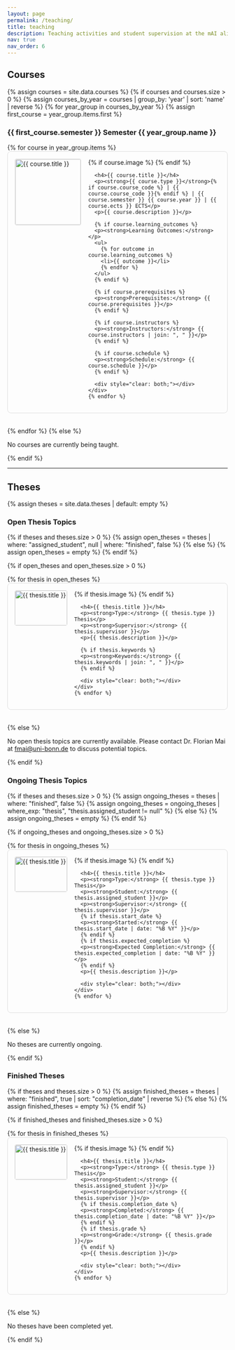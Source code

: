 ```yaml
---
layout: page
permalink: /teaching/
title: teaching
description: Teaching activities and student supervision at the mAI alignment lab.
nav: true
nav_order: 6
---
```


## Courses

{% assign courses = site.data.courses %}
{% if courses and courses.size > 0 %}
  {% assign courses_by_year = courses | group_by: 'year' | sort: 'name' | reverse %}
  {% for year_group in courses_by_year %}
  {% assign first_course = year_group.items.first %}
  <h3>{{ first_course.semester }} Semester {{ year_group.name }}</h3>
  <div class="courses-container">
    {% for course in year_group.items %}
    <div class="course-item" style="margin-bottom: 2rem; padding: 1rem; border: 1px solid #ddd; border-radius: 8px;">
      {% if course.image %}
      <div style="float: left; margin-right: 1rem; margin-bottom: 1rem;">
        <img src="{{ '/assets/img/' | append: course.image | relative_url }}" alt="{{ course.title }}" style="width: 150px; max-height: 150px; object-fit: contain; border-radius: 4px; border: 1px solid #eee;">
      </div>
      {% endif %}
      
      <h4>{{ course.title }}</h4>
      <p><strong>{{ course.type }}</strong>{% if course.course_code %} | {{ course.course_code }}{% endif %} | {{ course.semester }} {{ course.year }} | {{ course.ects }} ECTS</p>
      <p>{{ course.description }}</p>
      
      {% if course.learning_outcomes %}
      <p><strong>Learning Outcomes:</strong></p>
      <ul>
        {% for outcome in course.learning_outcomes %}
        <li>{{ outcome }}</li>
        {% endfor %}
      </ul>
      {% endif %}
      
      {% if course.prerequisites %}
      <p><strong>Prerequisites:</strong> {{ course.prerequisites }}</p>
      {% endif %}
      
      {% if course.instructors %}
      <p><strong>Instructors:</strong> {{ course.instructors | join: ", " }}</p>
      {% endif %}
      
      {% if course.schedule %}
      <p><strong>Schedule:</strong> {{ course.schedule }}</p>
      {% endif %}
      
      <div style="clear: both;"></div>
    </div>
    {% endfor %}
  </div>
  {% endfor %}
{% else %}
<p>No courses are currently being taught.</p>
{% endif %}

---

## Theses

{% assign theses = site.data.theses | default: empty %}

### Open Thesis Topics

{% if theses and theses.size > 0 %}
  {% assign open_theses = theses | where: "assigned_student", null | where: "finished", false %}
{% else %}
  {% assign open_theses = empty %}
{% endif %}

{% if open_theses and open_theses.size > 0 %}
  <div class="theses-container">
    {% for thesis in open_theses %}
    <div class="thesis-item" style="margin-bottom: 2rem; padding: 1rem; border: 1px solid #ddd; border-radius: 8px;">
      {% if thesis.image %}
      <div style="float: left; margin-right: 1rem; margin-bottom: 1rem;">
        <img src="{{ '/assets/img/' | append: thesis.image | relative_url }}" alt="{{ thesis.title }}" style="width: 120px; height: 80px; object-fit: cover; border-radius: 4px;">
      </div>
      {% endif %}
      
      <h4>{{ thesis.title }}</h4>
      <p><strong>Type:</strong> {{ thesis.type }} Thesis</p>
      <p><strong>Supervisor:</strong> {{ thesis.supervisor }}</p>
      <p>{{ thesis.description }}</p>
      
      {% if thesis.keywords %}
      <p><strong>Keywords:</strong> {{ thesis.keywords | join: ", " }}</p>
      {% endif %}
      
      <div style="clear: both;"></div>
    </div>
    {% endfor %}
  </div>
{% else %}
<p>No open thesis topics are currently available. Please contact Dr. Florian Mai at <a href="mailto:fmai@uni-bonn.de">fmai@uni-bonn.de</a> to discuss potential topics.</p>
{% endif %}

### Ongoing Thesis Topics

{% if theses and theses.size > 0 %}
  {% assign ongoing_theses = theses | where: "finished", false %}
  {% assign ongoing_theses = ongoing_theses | where_exp: "thesis", "thesis.assigned_student != null" %}
{% else %}
  {% assign ongoing_theses = empty %}
{% endif %}

{% if ongoing_theses and ongoing_theses.size > 0 %}
  <div class="theses-container">
    {% for thesis in ongoing_theses %}
    <div class="thesis-item" style="margin-bottom: 2rem; padding: 1rem; border: 1px solid #ddd; border-radius: 8px;">
      {% if thesis.image %}
      <div style="float: left; margin-right: 1rem; margin-bottom: 1rem;">
        <img src="{{ '/assets/img/' | append: thesis.image | relative_url }}" alt="{{ thesis.title }}" style="width: 120px; height: 80px; object-fit: cover; border-radius: 4px;">
      </div>
      {% endif %}
      
      <h4>{{ thesis.title }}</h4>
      <p><strong>Type:</strong> {{ thesis.type }} Thesis</p>
      <p><strong>Student:</strong> {{ thesis.assigned_student }}</p>
      <p><strong>Supervisor:</strong> {{ thesis.supervisor }}</p>
      {% if thesis.start_date %}
      <p><strong>Started:</strong> {{ thesis.start_date | date: "%B %Y" }}</p>
      {% endif %}
      {% if thesis.expected_completion %}
      <p><strong>Expected Completion:</strong> {{ thesis.expected_completion | date: "%B %Y" }}</p>
      {% endif %}
      <p>{{ thesis.description }}</p>
      
      <div style="clear: both;"></div>
    </div>
    {% endfor %}
  </div>
{% else %}
<p>No theses are currently ongoing.</p>
{% endif %}

### Finished Theses

{% if theses and theses.size > 0 %}
  {% assign finished_theses = theses | where: "finished", true | sort: "completion_date" | reverse %}
{% else %}
  {% assign finished_theses = empty %}
{% endif %}

{% if finished_theses and finished_theses.size > 0 %}
  <div class="theses-container">
    {% for thesis in finished_theses %}
    <div class="thesis-item" style="margin-bottom: 2rem; padding: 1rem; border: 1px solid #ddd; border-radius: 8px;">
      {% if thesis.image %}
      <div style="float: left; margin-right: 1rem; margin-bottom: 1rem;">
        <img src="{{ '/assets/img/' | append: thesis.image | relative_url }}" alt="{{ thesis.title }}" style="width: 120px; height: 80px; object-fit: cover; border-radius: 4px;">
      </div>
      {% endif %}
      
      <h4>{{ thesis.title }}</h4>
      <p><strong>Type:</strong> {{ thesis.type }} Thesis</p>
      <p><strong>Student:</strong> {{ thesis.assigned_student }}</p>
      <p><strong>Supervisor:</strong> {{ thesis.supervisor }}</p>
      {% if thesis.completion_date %}
      <p><strong>Completed:</strong> {{ thesis.completion_date | date: "%B %Y" }}</p>
      {% endif %}
      {% if thesis.grade %}
      <p><strong>Grade:</strong> {{ thesis.grade }}</p>
      {% endif %}
      <p>{{ thesis.description }}</p>
      
      <div style="clear: both;"></div>
    </div>
    {% endfor %}
  </div>
{% else %}
<p>No theses have been completed yet.</p>
{% endif %}
